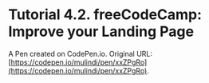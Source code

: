 # Tutorial 4.2. freeCodeCamp: Improve your Landing Page

A Pen created on CodePen.io. Original URL: [https://codepen.io/mulindi/pen/xxZPgRo](https://codepen.io/mulindi/pen/xxZPgRo).


